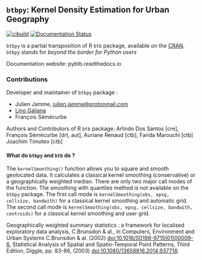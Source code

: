 ## `btbpy`: Kernel Density Estimation for Urban Geography

[![cibuild](https://github.com/InseeFrLab/btbpy/actions/workflows/cibuildwheels.yml/badge.svg)](https://github.com/InseeFrLab/btbpy/actions)
[![Documentation Status](https://readthedocs.org/projects/pybtb/badge/?version=latest)](https://pybtb.readthedocs.io/en/latest/?badge=latest)

`btbpy` is a partial transposition of R `btb` package, available on the [CRAN](https://cran.r-project.org/web/packages/btb/index.html). `btbpy` stands for *beyond the border for Python users*


Documentation website: pybtb.readthedocs.io


### Contributions

Developer and maintainer of `btbpy` package :

* Julien Jamme, <julien.jamme@protonmail.com>
* [Lino Galiana](https://github.com/linogaliana/)
* François Sémécurbe

Authors and Contributors of R `btb` package:
Arlindo Dos Santos [cre],
François Sémécurbe [drt, aut],
Auriane Renaud [ctb],
Farida Marouchi [ctb]
Joachim Timoteo [ctb]

#### What do `btbpy` and `btb` do ?

The `kernelSmoothing()` function allows you to square and smooth geolocated data. It calculates a classical kernel smoothing (conservative) or a geographically weighted median. There are only two major call modes of the function. The smoothing with quantiles method is not available on the `btbpy` package.
The first call mode is `kernelSmoothing(obs, epsg, cellsize, bandwith)` for a classical kernel smoothing and automatic grid.
The second call mode is `kernelSmoothing(obs, epsg, cellsize, bandwith, centroids)` for a classical kernel smoothing and user grid.
        
Geographically weighted summary statistics : a framework for localised exploratory data analysis, C.Brunsdon & al., in Computers, Environment and Urban Systems C.Brunsdon & al. (2002) <doi:10.1016/S0198-9715(01)00009-6>, 
Statistical Analysis of Spatial and Spatio-Temporal Point Patterns, Third Edition, Diggle, pp. 83-86, (2003) <doi:10.1080/13658816.2014.937718>.
